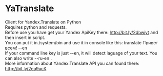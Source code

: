 # YaTranslate  
Client for Yandex.Translate on Python  
Requires python and requests.  
Before use you have get your Yandex ApiKey there: http://bit.ly/2dbwjvt and then insert in script.  
You can put it in /system/bin and use it in console like this: translate Привет всем! --en  
If your command line key is just --en, it will detect laguage of your text. You can also write --ru-en .  
More information about Yandex.Translate API you can found there: http://bit.ly/2ea9ucX   
